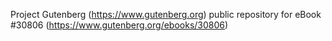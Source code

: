 Project Gutenberg (https://www.gutenberg.org) public repository for eBook #30806 (https://www.gutenberg.org/ebooks/30806)
